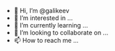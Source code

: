 - 👋 Hi, I’m @galikeev
- 👀 I’m interested in ...
- 🌱 I’m currently learning ...
- 💞️ I’m looking to collaborate on ...
- 📫 How to reach me ...

<!---
galikeev/galikeev is a ✨ special ✨ repository because its `README.md` (this file) appears on your GitHub profile.
You can click the Preview link to take a look at your changes.
--->
